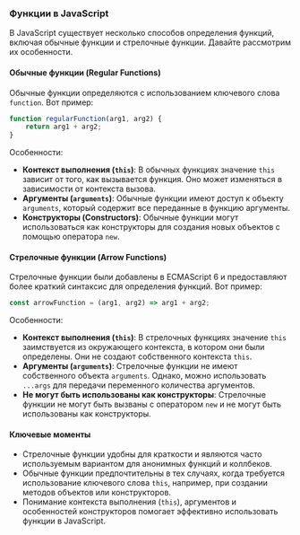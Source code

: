 ### Функции в JavaScript

В JavaScript существует несколько способов определения функций, включая обычные функции и стрелочные функции. Давайте рассмотрим их особенности.

#### Обычные функции (Regular Functions)

Обычные функции определяются с использованием ключевого слова `function`. Вот пример:

```javascript
function regularFunction(arg1, arg2) {
    return arg1 + arg2;
}
```

Особенности:
- **Контекст выполнения (`this`)**: В обычных функциях значение `this` зависит от того, как вызывается функция. Оно может изменяться в зависимости от контекста вызова.
- **Аргументы (`arguments`)**: Обычные функции имеют доступ к объекту `arguments`, который содержит все переданные в функцию аргументы.
- **Конструкторы (Constructors)**: Обычные функции могут использоваться как конструкторы для создания новых объектов с помощью оператора `new`.

#### Стрелочные функции (Arrow Functions)

Стрелочные функции были добавлены в ECMAScript 6 и предоставляют более краткий синтаксис для определения функций. Вот пример:

```javascript
const arrowFunction = (arg1, arg2) => arg1 + arg2;
```

Особенности:
- **Контекст выполнения (`this`)**: В стрелочных функциях значение `this` заимствуется из окружающего контекста, в котором они были определены. Они не создают собственного контекста `this`.
- **Аргументы (`arguments`)**: Стрелочные функции не имеют собственного объекта `arguments`. Однако, можно использовать `...args` для передачи переменного количества аргументов.
- **Не могут быть использованы как конструкторы**: Стрелочные функции не могут быть вызваны с оператором `new` и не могут быть использованы как конструкторы.

#### Ключевые моменты

- Стрелочные функции удобны для краткости и являются часто используемым вариантом для анонимных функций и коллбеков.
- Обычные функции предпочтительны в тех случаях, когда требуется использование ключевого слова `this`, например, при создании методов объектов или конструкторов.
- Понимание контекста выполнения (`this`), аргументов и особенностей конструкторов помогает эффективно использовать функции в JavaScript.